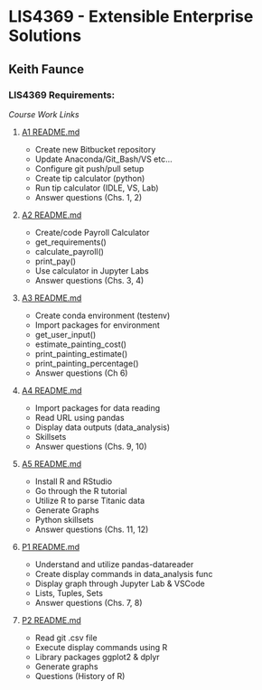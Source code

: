 

# LIS4369 - Extensible Enterprise Solutions

## Keith Faunce

### LIS4369 Requirements:

*Course Work Links*

1. [A1 README.md](a1/README.md "Keiths A1 README.md file")
    - Create new Bitbucket repository 
    - Update Anaconda/Git_Bash/VS etc...
    - Configure git push/pull setup
    - Create tip calculator (python)
    - Run tip calculator (IDLE, VS, Lab)
    - Answer questions (Chs. 1, 2)

2. [A2 README.md](a2/README.md "Keiths A2 README.md file")
    - Create/code Payroll Calculator
    - get_requirements()
    - calculate_payroll()
    - print_pay()
    - Use calculator in Jupyter Labs
    - Answer questions (Chs. 3, 4)

3. [A3 README.md](a3/README.md "Keiths A3 README.md file")
    - Create conda environment (testenv)
    - Import packages for environment
    - get_user_input()
    - estimate_painting_cost()
    - print_painting_estimate()
    - print_painting_percentage()
    - Answer questions (Ch 6)

4. [A4 README.md](a4/README.md "Keiths A4 README.md file")
    - Import packages for data reading
    - Read URL using pandas
    - Display data outputs (data_analysis)
    - Skillsets
    - Answer questions (Chs. 9, 10)

5. [A5 README.md](a5/README.md "Keiths A5 README.md file")
    - Install R and RStudio
    - Go through the R tutorial
    - Utilize R to parse Titanic data
    - Generate Graphs
    - Python skillsets
    - Answer questions (Chs. 11, 12) 

6. [P1 README.md](p1/README.md "Keiths P1 README.md file")
    - Understand and utilize pandas-datareader
    - Create display commands in data_analysis func
    - Display graph through Jupyter Lab & VSCode
    - Lists, Tuples, Sets
    - Answer questions (Chs. 7, 8)

7. [P2 README.md](p2/README.md "Keiths P2 README.md file")
    - Read git .csv file
    - Execute display commands using R
    - Library packages ggplot2 & dplyr
    - Generate graphs
    - Questions (History of R)

